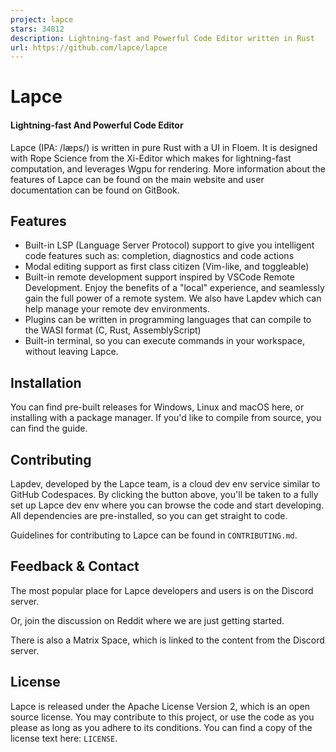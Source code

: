 ```yaml
---
project: lapce
stars: 34812
description: Lightning-fast and Powerful Code Editor written in Rust
url: https://github.com/lapce/lapce
---
```


  
Lapce
========

#### Lightning-fast And Powerful Code Editor

  

Lapce (IPA: /læps/) is written in pure Rust with a UI in Floem. It is designed with Rope Science from the Xi-Editor which makes for lightning-fast computation, and leverages Wgpu for rendering. More information about the features of Lapce can be found on the main website and user documentation can be found on GitBook.

Features
--------

-   Built-in LSP (Language Server Protocol) support to give you intelligent code features such as: completion, diagnostics and code actions
-   Modal editing support as first class citizen (Vim-like, and toggleable)
-   Built-in remote development support inspired by VSCode Remote Development. Enjoy the benefits of a "local" experience, and seamlessly gain the full power of a remote system. We also have Lapdev which can help manage your remote dev environments.
-   Plugins can be written in programming languages that can compile to the WASI format (C, Rust, AssemblyScript)
-   Built-in terminal, so you can execute commands in your workspace, without leaving Lapce.

Installation
------------

You can find pre-built releases for Windows, Linux and macOS here, or installing with a package manager. If you'd like to compile from source, you can find the guide.

Contributing
------------

Lapdev, developed by the Lapce team, is a cloud dev env service similar to GitHub Codespaces. By clicking the button above, you'll be taken to a fully set up Lapce dev env where you can browse the code and start developing. All dependencies are pre-installed, so you can get straight to code.

Guidelines for contributing to Lapce can be found in `CONTRIBUTING.md`.

Feedback & Contact
------------------

The most popular place for Lapce developers and users is on the Discord server.

Or, join the discussion on Reddit where we are just getting started.

There is also a Matrix Space, which is linked to the content from the Discord server.

License
-------

Lapce is released under the Apache License Version 2, which is an open source license. You may contribute to this project, or use the code as you please as long as you adhere to its conditions. You can find a copy of the license text here: `LICENSE`.
